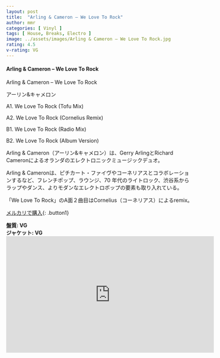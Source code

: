 ```yaml
---
layout: post
title:  "Arling & Cameron – We Love To Rock"
author: mmr
categories: [ Vinyl ]
tags: [ House, Breaks, Electro ]
image: ../assets/images/Arling & Cameron – We Love To Rock.jpg
rating: 4.5
v-rating: VG
---
```


#### Arling & Cameron – We Love To Rock

Arling & Cameron – We Love To Rock

アーリン&キャメロン

A1. We Love To Rock (Tofu Mix)

A2. We Love To Rock (Cornelius Remix)

B1. We Love To Rock (Radio Mix)

B2. We Love To Rock (Album Version)

Arling & Cameron（アーリン&キャメロン）は、Gerry ArlingとRichard Cameronによるオランダのエレクトロニックミュージックデュオ。

Arling & Cameronは、ピチカート・ファイヴやコーネリアスとコラボレーションするなど、フレンチポップ、ラウンジ、70 年代のライトロック、渋谷系からラップやダンス、よりモダンなエレクトロポップの要素も取り入れている。

「We Love To Rock」のA面２曲目はCornelius（コーネリアス）によるremix。

[メルカリで購入](https://jp.mercari.com/item/m48539410251?afid=6142608987){: .button1}

<div class="mt-4 mb-4 d-flex align-items-center">
<strong class="mr-1">盤質: VG</strong>
</div>
<div class="mt-4 mb-4 d-flex align-items-center">
<strong class="mr-1">ジャケット: VG</strong>
</div>

<iframe width="560" height="315" src="https://www.youtube.com/embed/JjYWeSMvoTc?si=DxlvT0pq75b31NBE" title="YouTube video player" frameborder="0" allow="accelerometer; autoplay; clipboard-write; encrypted-media; gyroscope; picture-in-picture; web-share" referrerpolicy="strict-origin-when-cross-origin" allowfullscreen></iframe>